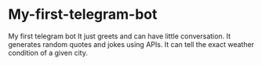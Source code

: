 # My-first-telegram-bot
My first telegram bot
It just greets and can have little conversation.
It generates random quotes and jokes using APIs.
It can tell the exact weather condition of a given city.
